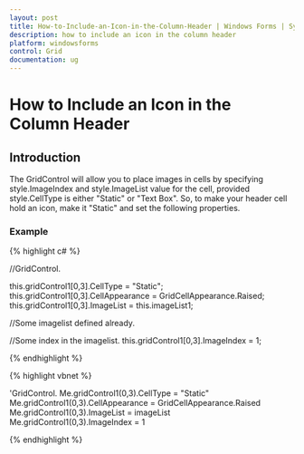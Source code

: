 ```yaml
---
layout: post
title: How-to-Include-an-Icon-in-the-Column-Header | Windows Forms | Syncfusion
description: how to include an icon in the column header
platform: windowsforms
control: Grid
documentation: ug
---
```


# How to Include an Icon in the Column Header

## Introduction

The GridControl will allow you to place images in cells by specifying style.ImageIndex and style.ImageList value for the cell, provided style.CellType is either "Static" or "Text Box". So, to make your header cell hold an icon, make it "Static" and set the following properties.

### Example



{% highlight c# %}



//GridControl.

this.gridControl1[0,3].CellType = "Static";
this.gridControl1[0,3].CellAppearance = GridCellAppearance.Raised;
this.gridControl1[0,3].ImageList = this.imageList1; 



//Some imagelist defined already.

//Some index in the imagelist.
this.gridControl1[0,3].ImageIndex = 1; 

{% endhighlight  %}

{% highlight vbnet %}



'GridControl. 
Me.gridControl1(0,3).CellType = "Static"
Me.gridControl1(0,3).CellAppearance = GridCellAppearance.Raised
Me.gridControl1(0,3).ImageList = imageList
Me.gridControl1(0,3).ImageIndex = 1


{% endhighlight  %}
